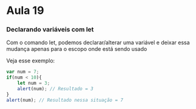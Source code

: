 # Aula 19

### 	Declarando variáveis com let

Com o comando let, podemos declarar/alterar uma variável e deixar essa mudança apenas para o escopo onde está sendo usado

Veja esse exemplo:

```js
var num = 7;
if(num < 10){
    let num = 3;
    alert(num); // Resultado = 3
}
alert(num); // Resultado nessa situação = 7
```

